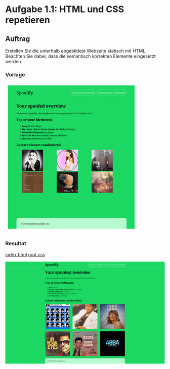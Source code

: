 # Aufgabe 1.1: HTML und CSS repetieren

## Auftrag
Erstellen Sie die unterhalb abgebildete Webseite statisch mit HTML. Beachten Sie dabei, dass die semantisch
korrekten Elemente eingesetzt werden.

### Vorlage
![Vorlage Beispiel](/Modul%20Tag%201/Block_01/Auftrag%201.1/Content/Vorlage.png)

### Resultat

[index.html](/Modul%20Tag%201/Block_01/Auftrag%201.1/Content/index.html)
[root.css](/Modul%20Tag%201/Block_01/Auftrag%201.1/Content/root.css)

![Spoofify](/Modul%20Tag%201/Block_01/Auftrag%201.1/Content/Spoofify.png)